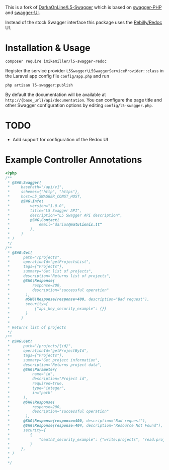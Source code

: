 This is a fork of [DarkaOnLine/L5-Swagger](https://github.com/DarkaOnLine/L5-Swagger) which is based on [swagger-PHP](https://github.com/zircote/swagger-php) and [swagger-UI](https://github.com/swagger-api/swagger-ui). 

Instead of the stock Swagger interface this package uses the [Rebilly/Redoc](https://github.com/Rebilly/ReDoc) UI. 

# Installation & Usage

```
composer require imikemiller/l5-swagger-redoc
```

Register the service provider `L5Swagger\L5SwaggerServiceProvider::class` in the Laravel app config file `config/app.php` and run

```
php artisan l5-swagger:publish
```
By default the documentation will be available at `http://{base_url}/api/documentation`. You can configure the page title and other Swagger configuration options by editing `config/l5-swagger.php`.

# TODO
* Add support for configuration of the Redoc UI

# Example Controller Annotations

```php
<?php
/**
 * @SWG\Swagger(
 *     basePath="/api/v1",
 *     schemes={"http", "https"},
 *     host=L5_SWAGGER_CONST_HOST,
 *     @SWG\Info(
 *         version="1.0.0",
 *         title="L5 Swagger API",
 *         description="L5 Swagger API description",
 *         @SWG\Contact(
 *             email="darius@matulionis.lt"
 *         ),
 *     )
 * )
 */
/**
 * @SWG\Get(
 *      path="/projects",
 *      operationId="getProjectsList",
 *      tags={"Projects"},
 *      summary="Get list of projects",
 *      description="Returns list of projects",
 *      @SWG\Response(
 *          response=200,
 *          description="successful operation"
 *       ),
 *       @SWG\Response(response=400, description="Bad request"),
 *       security={
 *           {"api_key_security_example": {}}
 *       }
 *     )
 *
 * Returns list of projects
 */
/**
 * @SWG\Get(
 *      path="/projects/{id}",
 *      operationId="getProjectById",
 *      tags={"Projects"},
 *      summary="Get project information",
 *      description="Returns project data",
 *      @SWG\Parameter(
 *          name="id",
 *          description="Project id",
 *          required=true,
 *          type="integer",
 *          in="path"
 *      ),
 *      @SWG\Response(
 *          response=200,
 *          description="successful operation"
 *       ),
 *      @SWG\Response(response=400, description="Bad request"),
 *      @SWG\Response(response=404, description="Resource Not Found"),
 *      security={
 *         {
 *             "oauth2_security_example": {"write:projects", "read:projects"}
 *         }
 *     },
 * )
 *
 */
 
 ```

